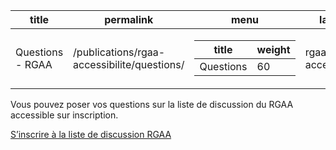 
<!-- Table pour publication sur numerique.gouv.fr : organisation des pages en fonction de la valeur de weight -->

 <div id="readme" class="Box-body readme blob js-code-block-container p-5 p-xl-6 gist-border-0">
    <article class="markdown-body entry-content container-lg" itemprop="text"><table data-table-type="yaml-metadata">
  <thead>
  <tr>
  <th>title</th>
  <th>permalink</th>
  <th>menu</th>
  <th>layout</th>
  </tr>
  </thead>
  <tbody>
  <tr>
  <td><div>Questions - RGAA</div></td>
  <td><div>/publications/rgaa-accessibilite/questions/</div></td>
  <td><div><table>
  <thead>
  <tr>
  <th>title</th>
  <th>weight</th>
  </tr>
  </thead>
  <tbody>
  <tr>
  <td><div>Questions</div></td>
  <td><div>60</div></td>
  </tr>
  </tbody>
</table>
</div></td>
  <td><div>rgaa-accessibilite</div></td>
  </tr>
  </tbody>
</table>

<!-- Début de la page RGAA -->

<p>Vous pouvez poser vos questions sur la liste de discussion du RGAA accessible sur inscription.</p>
<div>
  <p>
    <a href="https://framalistes.org/sympa/subscribe/rgaa" rel="nofollow">S’inscrire à la liste de discussion RGAA</a>
  </p>
</div>
</article>
  </div>

